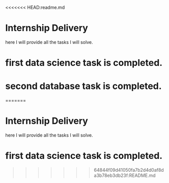 <<<<<<< HEAD:readme.md
# Internship  Delivery
here I will provide all the tasks I will solve. 
# first data science task is completed.
# second database task is completed. 
=======
# Internship  Delivery
here I will provide all the tasks I will solve. 
# first data science task is completed.
>>>>>>> 64844f09d41050fa7b2d4d0af8da3b78eb3db23f:README.md
